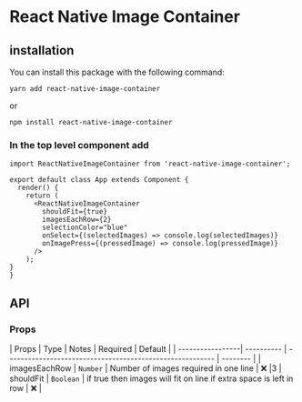 # React Native Image Container

## installation

You can install this package with the following command:

`yarn add react-native-image-container`

or

`npm install react-native-image-container`


### In the top level component add

```
import ReactNativeImageContainer from 'react-native-image-container';

export default class App extends Component {
  render() {
    return (
      <ReactNativeImageContainer
        shouldFit={true}
        imagesEachRow={2}
        selectionColor="blue"
        onSelect={(selectedImages) => console.log(selectedImages)}
        onImagePress={(pressedImage) => console.log(pressedImage)}
      />
    );
}
}
```

## API

### Props

| Props            | Type       | Notes                                                     | Required | Default |
| -----------------| ---------- | --------------------------------------------------------- | -------- |
| imagesEachRow    | `Number`   | Number of images required in one line                     | ❌       |3
| shouldFit        | `Boolean` | if true then images will fit on line if extra space is left in row     | ❌       |